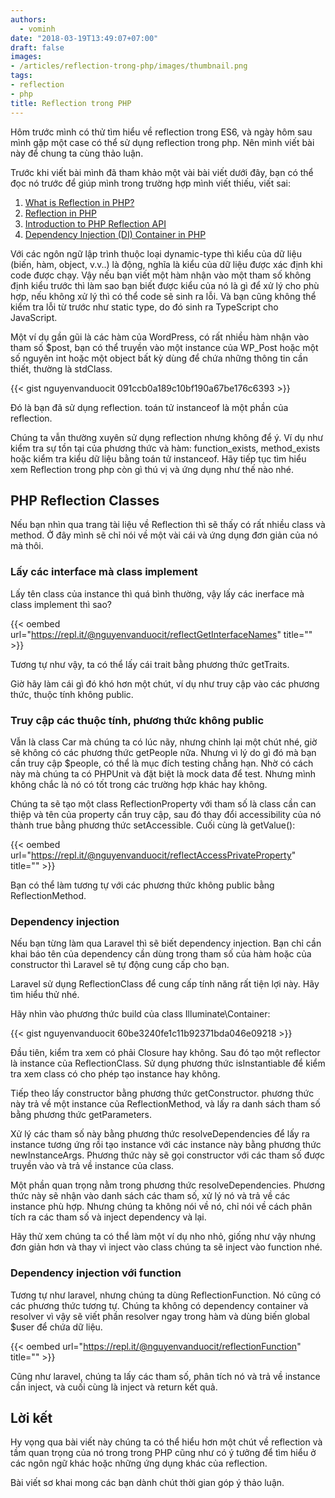 ```yaml
---
authors:
  - vominh
date: "2018-03-19T13:49:07+07:00"
draft: false
images:
- /articles/reflection-trong-php/images/thumbnail.png
tags:
- reflection
- php
title: Reflection trong PHP
---
```


Hôm trước mình có thử tìm hiểu về reflection trong ES6, và ngày hôm sau mình gặp một case có thể sử dụng reflection trong php. Nên mình viết bài này để chung ta cùng thảo luận.

Trước khi viết bài mình đã tham khảo một vài bài viết dưới đây, bạn có thể đọc nó trước để giúp mình trong trường hợp mình viết thiếu, viết sai: 

1. [What is Reflection in PHP?](https://www.culttt.com/2014/07/02/reflection-php/)
1. [Reflection in PHP](https://code.tutsplus.com/tutorials/reflection-in-php--net-31408)
1. [Introduction to PHP Reflection API](https://medium.com/tech-tajawal/introduction-to-php-reflection-api-4af07cc17db4)
1. [Dependency Injection (DI) Container in PHP](https://medium.com/tech-tajawal/dependency-injection-di-container-in-php-a7e5d309ccc6)

Với các ngôn ngữ lập trình thuộc loại dynamic-type thì kiểu của dữ liệu (biến, hàm, object, v.v..) là động, nghĩa là kiểu của dữ liệu được xác định khi code được chạy. Vậy nếu bạn viết một hàm nhận vào một tham số không định kiểu trước thì làm sao bạn biết được kiểu của nó là gì để xử lý cho phù hợp, nếu không xử lý thì có thể code sẽ sinh ra lỗi. Và bạn cũng không thể kiểm tra lỗi từ trước như static type, do đó sinh ra TypeScript cho JavaScript.

Một ví dụ gần gũi là các hàm của WordPress, có rất nhiều hàm nhận vào tham số $post, bạn có thể truyền vào một instance của WP_Post hoặc một số nguyên int hoặc một object bất kỳ dùng để chứa những thông tin cần thiết, thường là stdClass.

{{< gist nguyenvanduocit 091ccb0a189c10bf190a67be176c6393  >}}

Đó là bạn đã sử dụng reflection. toán tử instanceof là một phần của reflection.

Chúng ta vẫn thường xuyên sử dụng reflection nhưng không để ý. Ví dụ như kiểm tra sự tồn tại của phương thức và hàm: function_exists, method_exists hoặc kiểm tra kiểu dữ liệu bằng toán tử instanceof. Hãy tiếp tục tìm hiểu xem Reflection trong php còn gì thú vị và ứng dụng như thế nào nhé.

## PHP Reflection Classes

Nếu bạn nhìn qua trang tài liệu về Reflection thì sẽ thấy có rất nhiều class và method. Ở đây mình sẽ chỉ nói về một vài cái và ứng dụng đơn giản của nó mà thôi.

### Lấy các interface mà class implement 

Lấy tên class của instance thì quá bình thường, vậy lấy các inerface mà class implement thì sao?

{{< oembed url="https://repl.it/@nguyenvanduocit/reflectGetInterfaceNames" title="" >}}

Tương tự như vậy, ta có thể lấy cái trait bằng phương thức getTraits.

Giờ hãy làm cái gì đó khó hơn một chút, ví dụ như truy cập vào các phương thức, thuộc tính không public.

### Truy cập các thuộc tính, phương thức không public

Vẫn là class Car mà chúng ta có lúc nãy, nhưng chỉnh lại một chút nhé, giờ sẽ không có các phương thức getPeople nữa. Nhưng vì lý do gì đó mà bạn cần truy cập $people, có thể là mục đích testing chẳng hạn. Nhờ có cách này mà chúng ta có PHPUnit và đặt biệt là mock data để test. Nhưng mình không chắc là nó có tốt trong các trường hợp khác hay không.

Chúng ta sẽ tạo một class ReflectionProperty với tham số là class cần can thiệp và tên của property cần truy cập, sau đó thay đổi accessibility của nó thành true bằng phương thức setAccessible. Cuối cùng là getValue():

{{< oembed url="https://repl.it/@nguyenvanduocit/reflectAccessPrivateProperty" title="" >}}

Bạn có thể làm tương tự với các phương thức không public bằng ReflectionMethod.

### Dependency injection

Nếu bạn từng làm qua Laravel thì sẽ biết dependency injection. Bạn chỉ cần khai báo tên của dependency cần dùng trong tham số của hàm hoặc của constructor thì Laravel sẽ tự động cung cấp cho bạn.
    
Laravel sử dụng ReflectionClass để cung cấp tính năng rất tiện lợi này. Hãy tìm hiểu thử nhé.
    
Hãy nhìn vào phương thức build của class Illuminate\Container:

{{< gist nguyenvanduocit 60be3240fe1c11b92371bda046e09218 >}}

Đầu tiên, kiểm tra xem có phải Closure hay không. Sau đó tạo một reflector là instance của ReflectionClass. Sử dụng phương thức isInstantiable để kiểm tra xem class có cho phép tạo instance hay không.

Tiếp theo lấy constructor bằng phương thức getConstructor. phương thức này trả về một instance của ReflectionMethod, và lấy ra danh sách tham số bằng phương thức getParameters.

Xử lý các tham số này bằng phương thức resolveDependencies để lấy ra instance tương ứng rồi tạo instance với các instance này bằng phương thức newInstanceArgs. Phương thức này sẽ gọi constructor với các tham số được truyền vào và trả về instance của class.

Một phần quan trọng nằm trong phương thức resolveDependencies. Phương thức này sẽ nhận vào danh sách các tham số, xử lý nó và trả về các instance phù hợp. Nhưng chúng ta không nói về nó, chỉ nói về cách phân tích ra các tham số và inject dependency và lại.

Hãy thử xem chúng ta có thể làm một ví dụ nho nhỏ, giống như vậy nhưng đơn giản hơn và thay vì inject vào class chúng ta sẽ inject vào function nhé.

### Dependency injection với function

Tương tự như laravel, nhưng chúng ta dùng ReflectionFunction. Nó cũng có các phương thức tương tự. Chúng ta không có dependency container và resolver vì vậy sẽ viết phần resolver ngay trong hàm và dùng biến global $user để chứa dữ liệu.

{{< oembed url="https://repl.it/@nguyenvanduocit/reflectionFunction" title="" >}}

Cũng như laravel, chúng ta lấy các tham số, phân tích nó và trả về instance cần inject, và cuối cùng là inject và return kết quả.

## Lời kết

Hy vọng qua bài viết này chúng ta có thể hiểu hơn một chút về reflection và tầm quan trọng của nó trong trong PHP cũng như có ý tưởng để tìm hiểu ở các ngôn ngữ khác hoặc những ứng dụng khác của reflection.
   
Bài viết sơ khai mong các bạn dành chút thời gian góp ý thảo luận.
